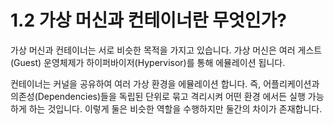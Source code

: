 # 1.2 가상 머신과 컨테이너란 무엇인가?

가상 머신과 컨테이너는 서로 비슷한 목적을 가지고 있습니다. 가상 머신은 여러 게스트\(Guest\) 운영체제가 하이퍼바이저\(Hypervisor\)를 통해 에뮬레이션 됩니다. 

컨테이너는 커널을 공유하여 여러 가상 환경을 에뮬레이션 합니다. 즉, 어플리케이션과 의존성\(Dependencies\)들을 독립된 단위로 묶고 격리시켜 어떤 환경 에서든 실행 가능하게 하는 것입니다. 이렇게 둘은 비슷한 역할을 수행하지만 둘간의 차이가 존재합니다.

